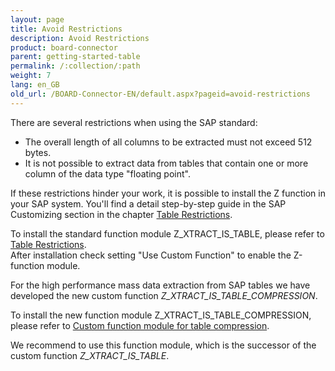 ```yaml
---
layout: page
title: Avoid Restrictions
description: Avoid Restrictions
product: board-connector
parent: getting-started-table
permalink: /:collection/:path
weight: 7
lang: en_GB
old_url: /BOARD-Connector-EN/default.aspx?pageid=avoid-restrictions
---
```


There are several restrictions when using the SAP standard:

- The overall length of all columns to be extracted must not exceed 512 bytes.
- It is not possible to extract data from tables that contain one or more column of the data type "floating point".

If these restrictions hinder your work, it is possible to install the Z function in your SAP system. You'll find a detail step-by-step guide in the SAP Customizing section in the chapter [Table Restrictions]().

To install the standard function module Z_XTRACT_IS_TABLE, please refer to [Table Restrictions]().<br> 
After installation check setting "Use Custom Function" to enable the Z-function module. 

For the high performance mass data extraction from SAP tables we have developed the new custom function *Z_XTRACT_IS_TABLE_COMPRESSION*.

To install the new function module Z_XTRACT_IS_TABLE_COMPRESSION, please refer to [Custom function module for table compression](). 

We recommend to use this function module, which is the successor of the custom function *Z_XTRACT_IS_TABLE*.